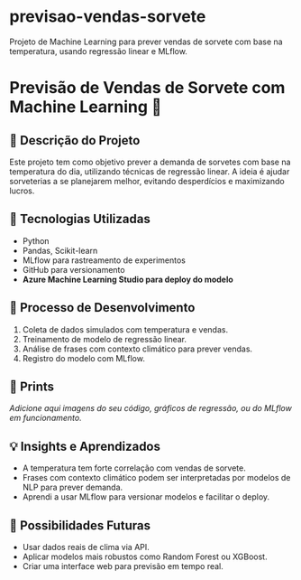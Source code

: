 # previsao-vendas-sorvete
Projeto de Machine Learning para prever vendas de sorvete com base na temperatura, usando regressão linear e MLflow.
# Previsão de Vendas de Sorvete com Machine Learning 🍦

## 📌 Descrição do Projeto
Este projeto tem como objetivo prever a demanda de sorvetes com base na temperatura do dia, utilizando técnicas de regressão linear. A ideia é ajudar sorveterias a se planejarem melhor, evitando desperdícios e maximizando lucros.

## 🧪 Tecnologias Utilizadas
- Python
- Pandas, Scikit-learn
- MLflow para rastreamento de experimentos
- GitHub para versionamento
- **Azure Machine Learning Studio para deploy do modelo**
  
## 🧠 Processo de Desenvolvimento
1. Coleta de dados simulados com temperatura e vendas.
2. Treinamento de modelo de regressão linear.
3. Análise de frases com contexto climático para prever vendas.
4. Registro do modelo com MLflow.

## 📸 Prints
*Adicione aqui imagens do seu código, gráficos de regressão, ou do MLflow em funcionamento.*

## 💡 Insights e Aprendizados
- A temperatura tem forte correlação com vendas de sorvete.
- Frases com contexto climático podem ser interpretadas por modelos de NLP para prever demanda.
- Aprendi a usar MLflow para versionar modelos e facilitar o deploy.

## 🔮 Possibilidades Futuras
- Usar dados reais de clima via API.
- Aplicar modelos mais robustos como Random Forest ou XGBoost.
- Criar uma interface web para previsão em tempo real.

